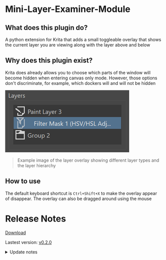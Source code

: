 # Mini-Layer-Examiner-Module

## What does this plugin do?
A python extension for Krita that adds a small toggleable overlay that shows the current layer you are viewing along with the layer above and below

## Why does this plugin exist?
Krita does already allows you to choose which parts of the window will become hidden when entering canvas only mode. However, those options don't discriminate, for example, which dockers will and will not be hidden

<picture><img alt="Picture of the layer overlay showing different layer types and the layer hierarchy" src="images/example.png"></picture>

>Example image of the layer overlay showing different layer types and the layer hierarchy

## How to use
The default keyboard shortcut is `Ctrl+Shift+X` to make the overlay appear of disappear. The overlay can also be dragged around using the mouse

# Release Notes

[Download](Releases/MiniLayerExaminerModule%20v0.1.0.zip)

Lastest version: [v0.2.0](Releases/ReleaseNotes.md#v020)
<details><summary>Update notes</summary>

+ Fixed positioning bug when switching between canvas only mode and regular mode
+ Overlay is now draggable and can be moved around using the mouse
</details>